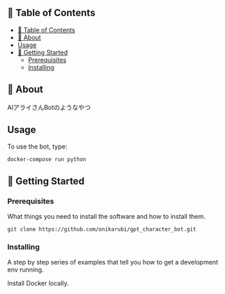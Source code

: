 

## 📝 Table of Contents

- [📝 Table of Contents](#-table-of-contents)
- [🧐 About ](#-about-)
- [Usage ](#usage-)
- [🏁 Getting Started ](#-getting-started-)
  - [Prerequisites](#prerequisites)
  - [Installing](#installing)

## 🧐 About <a name = "about"></a>
AIアライさんBotのようなやつ

##  Usage <a name = "usage"></a>

To use the bot, type:

```
docker-compose run python
```


## 🏁 Getting Started <a name = "getting_started"></a>


### Prerequisites

What things you need to install the software and how to install them.

```
git clone https://github.com/onikarubi/gpt_character_bot.git
```

### Installing

A step by step series of examples that tell you how to get a development env running.

Install Docker locally.
